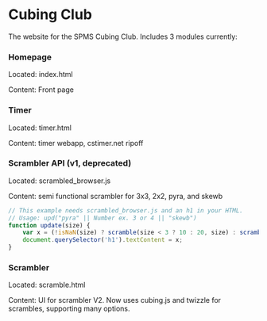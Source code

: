# Cubing Club
The website for the SPMS Cubing Club. Includes 3 modules currently:

### Homepage
Located: index.html

Content: Front page
### Timer
Located: timer.html

Content: timer webapp, cstimer.net ripoff
### Scrambler API (v1, deprecated)
Located: scrambled_browser.js

Content: semi functional scrambler for 3x3, 2x2, pyra, and skewb

```js
// This example needs scrambled_browser.js and an h1 in your HTML.
// Usage: upd("pyra" || Number ex. 3 or 4 || "skewb")
function update(size) {
    var x = (!isNaN(size) ? scramble(size < 3 ? 10 : 20, size) : scramble(12, size));
    document.querySelector('h1').textContent = x;
}
```

### Scrambler
Located: scramble.html

Content: UI for scrambler V2. Now uses cubing.js and twizzle for scrambles, supporting many options.
